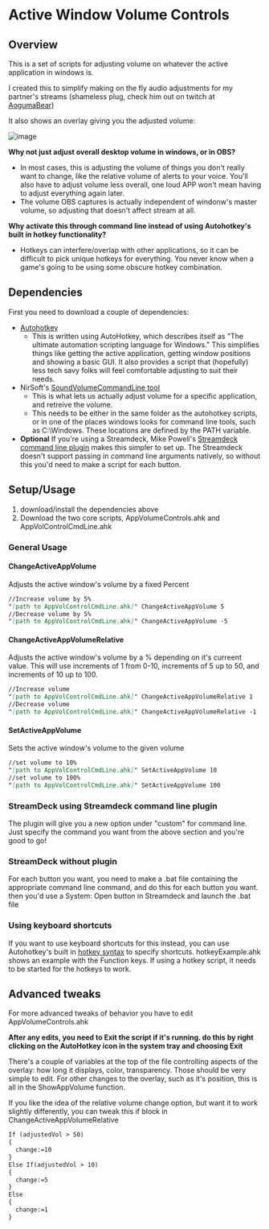 # Active Window Volume Controls
## Overview
This is a set of scripts for adjusting volume on whatever the active application in windows is.

I created this to simplify making on the fly audio adjustments for my partner's streams (shameless plug, check him out on twitch at [AogumaBear](https://www.twitch.tv/AogumaBear))

It also shows an overlay giving you the adjusted volume:

![image](https://user-images.githubusercontent.com/2153956/168446531-d917b132-2933-40ba-a532-15a3b7ff8b3d.png)

**Why not just adjust overall desktop volume in windows, or in OBS?**
- In most cases, this is adjusting the volume of things you don't really want to change, like the relative volume of alerts to your voice. You'll also have to adjust volume less overall, one loud APP won't mean having to adjust everything again later.
- The volume OBS captures is actually independent of windonw's master volume, so adjusting that doesn't affect stream at all.

**Why activate this through command line instead of using Autohotkey's built in hotkey functionality?**
- Hotkeys can interfere/overlap with other applications, so it can be difficult to pick unique hotkeys for everything. You never know when a game's going to be using some obscure hotkey combination.

## Dependencies
First you need to download a couple of dependencies:

- [Autohotkey](https://www.autohotkey.com/)
  - This is written using AutoHotkey, which describes itself as "The ultimate automation scripting language for Windows." This simplifies things like getting the active application, getting window positions and showing a basic GUI. It also provides a script that (hopefully) less tech savy folks will feel comfortable adjusting to suit their needs.
- NirSoft's [SoundVolumeCommandLine tool](https://www.nirsoft.net/utils/sound_volume_command_line.html)
  - This is what lets us actually adjust volume for a specific application, and retreive the volume.
  - This needs to be either in the same folder as the autohotkey scripts, or in one of the places windows looks for command line tools, such as C:\Windows. These locations are defined by the PATH variable.
- **Optional** If you're using a Streamdeck, Mike Powell's [Streamdeck command line plugin](https://github.com/mikepowell/streamdeck-commandline/releases/tag/v1.0) makes this simpler to set up. The Streamdeck doesn't support passing in command line arguments natively, so without this you'd need to make a script for each button.

## Setup/Usage

1. download/install the dependencies above
2. Download the two core scripts, AppVolumeControls.ahk and AppVolControlCmdLine.ahk

### General Usage
#### ChangeActiveAppVolume
Adjusts the active window's volume by a fixed Percent
```markdown
//Increase volume by 5%
"[path to AppVolControlCmdLine.ahk]" ChangeActiveAppVolume 5 
//Decrease volume by 5%
"[path to AppVolControlCmdLine.ahk]" ChangeActiveAppVolume -5
```
#### ChangeActiveAppVolumeRelative
Adjusts the active window's volume by a % depending on it's curreent value.
This will use increments of 1 from 0-10, increments of 5 up to 50, and increments of 10 up to 100.
```markdown
//Increase volume
"[path to AppVolControlCmdLine.ahk]" ChangeActiveAppVolumeRelative 1
//Decrease volume
"[path to AppVolControlCmdLine.ahk]" ChangeActiveAppVolumeRelative -1
```
#### SetActiveAppVolume
Sets the active window's volume to the given volume
```markdown
//set volume to 10%
"[path to AppVolControlCmdLine.ahk]" SetActiveAppVolume 10
//set volume to 100%
"[path to AppVolControlCmdLine.ahk]" SetActiveAppVolume 100
```

### StreamDeck using Streamdeck command line plugin
The plugin will give you a new option under "custom" for command line.
Just specify the command you want from the above section and you're good to go!

### StreamDeck without plugin
For each button you want, you need to make a .bat file containing the appropriate command line command, and do this for each button you want.
then you'd use a System: Open button in Streamdeck and launch the .bat file

### Using keyboard shortcuts
If you want to use keyboard shortcuts for this instead, you can use Autohotkey's built in [hotkey syntax](https://www.autohotkey.com/docs/Hotkeys.htm) to specify shortcuts. hotkeyExample.ahk shows an example with the Function keys. If using a hotkey script, it needs to be started for the hotkeys to work. 

## Advanced tweaks
For more advanced tweaks of behavior you have to edit AppVolumeControls.ahk

**After any edits, you need to Exit the script if it's running. do this by right clicking on the AutoHotkey icon in the system tray and choosing Exit**

There's a couple of variables at the top of the file controlling aspects of the overlay: how long it displays, color, transparency. Those should be very simple to edit.
For other changes to the overlay, such as it's position, this is all in the ShowAppVolume function.

If you like the idea of the relative volume change option, but want it to work slightly differently, you can tweak this if block in ChangeActiveAppVolumeRelative
```markdown
If (adjustedVol > 50)
{
  change:=10
}
Else If(adjustedVol > 10)
{
  change:=5
}
Else
{
  change:=1
}
```
